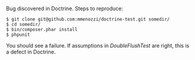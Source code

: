Bug discovered in Doctrine. Steps to reproduce:

	$ git clone git@github.com:mmenozzi/doctrine-test.git somedir/
	$ cd somedir/
	$ bin/composer.phar install
	$ phpunit
	
You should see a failure. If assumptions in _DoubleFlushTest_ are right, this is a defect in Doctrine.